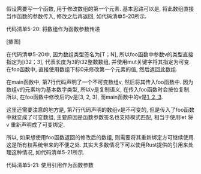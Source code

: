 
假设需要写一个函数, 用于修改数组的第一个元素. 基本思路可以是, 将此数组直接当作函数的参数传入, 修改之后再返回, 如代码清单5-20所示. 

代码清单5-20: 将数组作为函数参数传递

[插图]

在代码清单5-20中, 因为数组类型签名为[T；N], 所以foo函数中参数v的类型直接指定为[i32；3], 代表长度为3的i32整数数组, 并使用mut关键字将其指定为可变. 在foo函数中, 直接使用数组下标0来修改第一个元素的值, 然后返回此数组. 

在main函数中, 第7行代码声明了一个不可变数组v, 然后将其传入foo函数中. 因为数组v的元素均为基本数字类型, 所以v是复制语义, 在传入foo函数时会按位复制. 所以, 在foo函数中修改后的v是[3, 2, 3], 而main函数中的v是[1, 2, 3](代码第9行). 

这里还需要注意的地方是, 第7行代码声明的数组v是不可变的, 但是传入了foo函数中就变成了可变数组, 主要原因是函数参数签名也支持模式匹配, 相当于使用let 将 v 重新声明成了可变绑定. 

所以, 如果想使用foo函数返回的修改后的数组, 则需要将其重新绑定方可继续使用. 这是所有权系统带来的不便之处. 其实大多数情况下可以使用Rust提供的引用来处理这种情况, 如代码清单5-21所示. 

代码清单5-21: 使用引用作为函数参数
